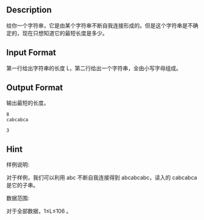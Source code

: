 ## Description

<p>给你一个字符串，它是由某个字符串不断自我连接形成的。但是这个字符串是不确定的，现在只想知道它的最短长度是多少。<br /></p>

## Input Format

<p>第一行给出字符串的长度 L，第二行给出一个字符串，全由小写字母组成。<br /></p>

## Output Format

<p>输出最短的长度。<br /></p>

```input1
8
cabcabca
```
```output1
3
```
## Hint

<p>样例说明:</p><p>对于样例，我们可以利用 abc 不断自我连接得到 abcabcabc，读入的 cabcabca 是它的子串。</p><p>数据范围:</p><p>对于全部数据，1≤L≤106​​ 。</p>
